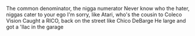 The common denominator, the nigga numerator
Never know who the hater, niggas cater to your ego
I'm sorry, like Atari, who's the cousin to Coleco Vision
Caught a RICO, back on the street like Chico DeBarge
He large and got a 'llac in the garage
